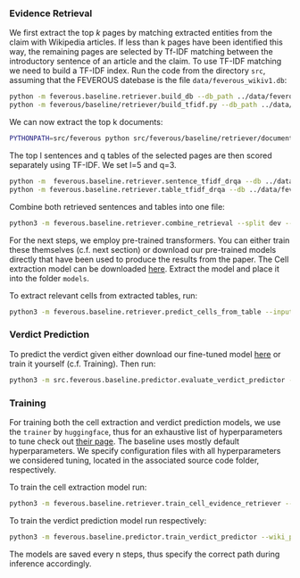 
### Evidence Retrieval
 We first extract the top $k$ pages by matching extracted entities from the claim with Wikipedia articles. If less than k pages have been identified this way, the remaining pages are selected by Tf-IDF matching between the introductory sentence of an article and the claim. To use TF-IDF matching we need to build a TF-IDF index. Run the code from the directory `src`, assuming that the FEVEROUS datebase is the file `data/feverous_wikiv1.db`:

```bash
python -m feverous.baseline.retriever.build_db --db_path ../data/feverous_wikiv1.db --save_path ../data/feverous-wiki-docs.db
python -m feverous/baseline/retriever/build_tfidf.py --db_path ../data/feverous-wiki-docs.db --out_dir ../data/index/
 ```
 We can now extract the top k documents:
 
 ```bash
PYTHONPATH=src/feverous python src/feverous/baseline/retriever/document_entity_tfidf_ir.py  --model data/index/feverous-wiki-docs-tfidf-ngram=2-hash=16777216-tokenizer=simple.npz --db data/feverous-wiki-docs.db --count 5 --split dev --data_path data/
 ```
The top l sentences and q tables of the selected pages are then scored separately using TF-IDF. We set l=5 and q=3.

```bash
python -m  feverous.baseline.retriever.sentence_tfidf_drqa --db ../data/feverous_wikiv1.db --split dev --max_page 5 --max_sent 5 --use_precomputed false --data_path ../data/
python -m feverous.baseline.retriever.table_tfidf_drqa --db ../data/feverous_wikiv1.db --split dev --max_page 5 --max_tabs 3 --use_precomputed false --data_path ../data/
 ```
 
Combine both retrieved sentences and tables into one file:
 
 ```bash
 python3 -m feverous.baseline.retriever.combine_retrieval --split dev --max_page 5 --max_sent 5 --max_tabs 3 --data_path ../data
 ```

For the next steps, we employ pre-trained transformers. You can either train these themselves (c.f. next section) or download our pre-trained models directly that have been used to produce the results from the paper. The Cell extraction model can be downloaded [here](https://drive.google.com/file/d/1Zu3RUFzThPpsSkBhlYc0CBoRpIRxauGR/view?usp=sharing). Extract the model and place it into the folder `models`.  

To extract relevant cells from extracted tables, run:
 ```bash
 python3 -m feverous.baseline.retriever.predict_cells_from_table --input_path ../data/dev.combined.not_precomputed.p5.s5.t3.jsonl --wiki_path ../data/feverous_wikiv1.db --config_path feverous/baseline/retriever/config_roberta.json
  ```

### Verdict Prediction
To predict the verdict given either download our fine-tuned model  [here](https://drive.google.com/file/d/1SoxeTDp2NETbZdMpEle_QO8Cw0oxgUbV/view?usp=sharing) or train it yourself (c.f. Training). Then run:
```bash
python3 -m src.feverous.baseline.predictor.evaluate_verdict_predictor --input_path ../data/dev.combined.not_precomputed.p5.s5.t3.cells.jsonl --wiki_path ../data/feverous_wikiv1.db --config_path feverous/baseline/predictor/config_debertav3_fever.json
 ```

### Training

For training both the cell extraction and verdict prediction models, we use the `trainer` by `huggingface`, thus for an exhaustive list of hyperparameters to tune check out [their page](https://huggingface.co/transformers/main_classes/trainer.html). The baseline uses mostly default hyperparameters. We specify configuration files with all hyperparameters we considered tuning, located in the associated source code folder, respectively.

To train the cell extraction model run:

```bash
python3 -m feverous.baseline.retriever.train_cell_evidence_retriever --wiki_path ../data/feverous_wikiv1.db --config_path feverous/baseline/retriever/config_roberta.json --input_path ../data
 ```

To train the verdict prediction model run respectively:
```bash
python3 -m feverous.baseline.predictor.train_verdict_predictor --wiki_path ../data/feverous_wikiv1.db --config_path feverous/baseline/predictor/config_roberta_old.json --input_path ../data --sample_nei
```

The models are saved every n steps, thus specify the correct path during inference accordingly.
